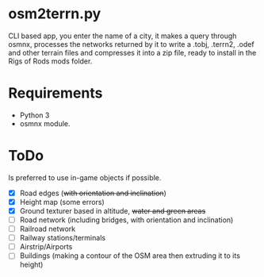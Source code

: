 # osm2terrn.py

CLI based app, you enter the name of a city, it makes a query through osmnx, processes the networks returned by it to write a .tobj, .terrn2, .odef and other terrain files and compresses it into a zip file, ready to install in the Rigs of Rods mods folder.

# Requirements

- Python 3
- osmnx module.

# ToDo

Is preferred to use in-game objects if possible.

- [x] Road edges (~~with orientation and inclination~~)
- [x] Height map (some errors)
- [x] Ground texturer based in altitude, ~~water and green areas~~
- [ ] Road network (including bridges, with orientation and inclination)
- [ ] Railroad network
- [ ] Railway stations/terminals
- [ ] Airstrip/Airports
- [ ] Buildings (making a contour of the OSM area then extruding it to its height)
